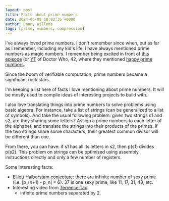 ```yaml
---
layout: post
title: Facts about prime numbers
date: 2024-06-08 10:02:36 +0000
author: Danny Willems
tags: [prime, numbers, compression]
---
```


I've always loved prime numbers. I don't remember since when, but as far as I
remember, including my kid's life, I have always mentioned prime numbers as magic
numbers. I remember being excited in front of [this
episode](https://iv.melmac.space/watch?v=ee2If8jSxUo) (or
[YT](https://youtu.be/ee2If8jSxUo) of Doctor Who, 42, where
they mentioned [happy prime numbers](https://en.wikipedia.org/wiki/Happy_number).

Since the boom of verifiable computation, prime numbers became a significant
rock stars.

I'm keeping a list here of facts I love mentioning about prime numbers. It will
be mostly used to compile ideas of interesting projects to build with.

I also love translating things into prime numbers to solve problems using
basic algebra.
For instance, take a list of strings (can be generalized to a list of
symbols). And take the usual following problem: given two strings s1 and s2, are
they sharing some letters?
Assign a prime numbers to each letter of the alphabet, and translate the strings
into their products of the primes. If the two strings share some characters,
their greatest common divisor will be different than one.

From there, you can have: if s1 has all its letters in s2, then p(s1) divides
p(s2).
This problem on strings can be optimised using assembly instructions directly
and only a few number of registers.

Some interesting facts:

- [Elliott Halberstam
  conjecture](https://en.wikipedia.org/wiki/Elliott-Halberstam_conjecture):
  there are infinite number of sexy prime (i.e. |p_(n+1) - p_n| = 6). 37 is one
  sexy prime, like 11, 17, 31, 43, etc.
- Interesting video from [Terrence
  Tao](https://www.youtube.com/watch?v=pp06oGD4m00).
  - infinite prime numbers separated by 2.
